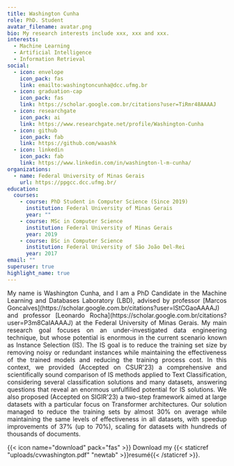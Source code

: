 ```yaml
---
title: Washington Cunha
role: PhD. Student
avatar_filename: avatar.png
bio: My research interests include xxx, xxx and xxx.
interests:
  - Machine Learning
  - Artificial Intelligence
  - Information Retrieval
social:
  - icon: envelope
    icon_pack: fas
    link: emailto:washingtoncunha@dcc.ufmg.br
  - icon: graduation-cap
    icon_pack: fas
    link: https://scholar.google.com.br/citations?user=TiRmr48AAAAJ
  - icon: researchgate
    icon_pack: ai
    link: https://www.researchgate.net/profile/Washington-Cunha
  - icon: github
    icon_pack: fab
    link: https://github.com/waashk
  - icon: linkedin
    icon_pack: fab
    link: https://www.linkedin.com/in/washington-l-m-cunha/
organizations:
  - name: Federal University of Minas Gerais
    url: https://ppgcc.dcc.ufmg.br/
education:
  courses:
    - course: PhD Student in Computer Science (Since 2019)
      institution: Federal University of Minas Gerais
      year: ""
    - course: MSc in Computer Science
      institution: Federal University of Minas Gerais
      year: 2019
    - course: BSc in Computer Science
      institution: Federal University of São João Del-Rei
      year: 2017
email: ""
superuser: true
highlight_name: true
---
```


<div style="text-align: justify"> 
My name is Washington Cunha, and I am a PhD Candidate in the Machine Learning and Databases Laboratory (LBD), advised by professor [Marcos Goncalves](https://scholar.google.com.br/citations?user=IStCGaoAAAAJ)  and professor [Leonardo Rocha](https://scholar.google.com.br/citations?user=P3m8CaIAAAAJ) at the Federal University of Minas Gerais. My main research goal focuses on an under-investigated data engineering technique, but whose potential is enormous in the current scenario known as Instance Selection (IS). The IS goal is to reduce the training set size by removing noisy or redundant instances while maintaining the effectiveness of the trained models and reducing the training process cost. In this context, we provided (Accepted on CSUR'23) a comprehensive and scientifically sound comparison of IS methods applied to Text Classification, considering several classification solutions and many datasets, answering questions that reveal an enormous unfulfilled potential for IS solutions. We also proposed (Accepted on SIGIR'23) a two-step framework aimed at large datasets with a particular focus on Transformer architectures. Our solution managed to reduce the training sets by almost 30% on average while maintaining the same levels of effectiveness in all datasets, with speedup improvements of 37% (up to 70%), scaling for datasets with hundreds of thousands of documents.
</div>

{{< icon name="download" pack="fas" >}} Download my {{< staticref "uploads/cvwashington.pdf" "newtab" >}}resumé{{< /staticref >}}.
